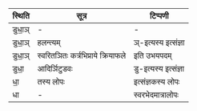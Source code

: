 | स्थिति | सूत्र | टिप्पणी |
| ----- | ------- | ------ |
| डुधा॒ञ् | - | - |
| डुधा॒ञ् | हलन्त्यम् | ञ्-इत्यस्य इत्संज्ञा |
| डुधा॒ञ् | स्वरितञितः कर्त्रभिप्राये क्रियाफले | इति उभयपदम् |
| डुधा॒ | आदिर्ञिटुडवः | डु-इत्यस्य इत्संज्ञा |
| धा॒ | तस्य लोपः | इत्संज्ञकस्य लोपः |
| धा | - | स्वरभेदमात्रालोपः |
